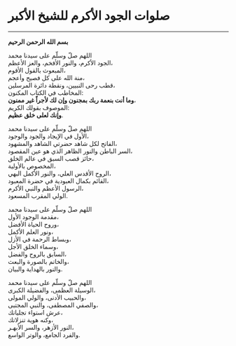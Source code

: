 # صلوات الجود الأكرم للشيخ الأكبر
----------------

**بسم الله الرحمن الرحيم**

اللهم صلّ وسلّم على سيدنا محمد  
الجود الأكرم، والنور الأفخم، والعز الأعظم،  
المبعوث بالقول الأقوم،  
منة الله على كل فصيح وأعجم،  
قطب رحى النبيين، ونقطة دائرة المرسلين،  
المخاطب في الكتاب المكنون:  
**وما أنت بنعمة ربك بمجنون وإن لك لأجراً غير ممنون**،  
الموصوف بقولك الكريم:  
**وإنك لعلى خلق عظيم**.

اللهم صلّ وسلّم على سيدنا محمد  
الأول في الإيجاد والجود والوجود،  
الفاتح لكل شاهد حضرتي الشاهد والمشهود،  
السر الباطن والنور الظاهر الذي هو عين المقصود،  
حائز قصب السبق في عالم الخلق،  
المخصوص بالأولية،  
الروح الأقدس العلي، والنور الأكمل البهي،  
القائم بكمال العبودية في حضرة المعبود،  
الرسول الأعظم والنبي الأكرم،  
الولي المقرب المسعود.

اللهم صلّ وسلّم على سيدنا محمد  
مقدمة الوجود الأول،  
وروح الحياة الأفضل،  
ونور العلم الأكمل،  
وبساط الرحمة في الأزل،  
وسماء الخلق الأجل،  
السابق بالروح والفضل،  
والخاتم بالصورة والبعث،  
والنور بالهداية والبيان.

اللهم صلّ وسلّم على سيدنا محمد  
الوسيلة العظمى، والفضيلة الكبرى،  
والحبيب الأدنى، والولي المولى،  
والصفي المصطفى، والنبي المجتبى،  
عرش استواء تجلياتك،  
وكنه هوية تنزلاتك،  
النور الأزهر، والسر الأبهـر،  
والفرد الجامع، والوتر الواسع.
